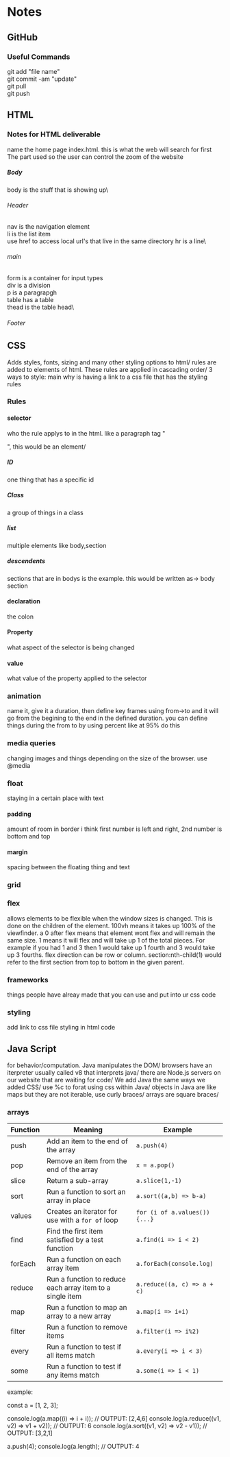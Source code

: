 # Notes
## GitHub
### Useful Commands
git add "file name"\
git commit -am "update"\
git pull\
git push
## HTML
### Notes for HTML deliverable
name the home page index.html. this is what the web will search for first
The <meta> part used so the user can control the zoom of the website
##### Body
body is the stuff that is showing up\
###### Header
nav is the navigation element\
li is the list item\
use href to access local url's that live in the same directory
hr is a line\
###### main
form is a container for input types\
div is a division\
p is a paragrapgh\
table has a table\
thead is the table head\
###### Footer
## CSS
Adds styles, fonts, sizing and many other styling options to html/
rules are added to elements of html. These rules are applied in cascading order/
3 ways to style: main why is having a link to a css file that has the styling rules
### Rules
#### selector
who the rule applys to in the html. like a paragraph tag "<p>", this would be an element/
##### ID
one thing that has a specific id
##### Class
a group of things in a class
##### list
multiple elements like body,section
##### descendents
sections that are in bodys is the example. this would be written as->   body section
#### declaration
the colon
#### Property
what aspect of the selector is being changed
#### value
what value of the property applied to the selector
### animation
name it, give it a duration, then define key frames using from->to and it will go from the begining to the end in the defined duration. you can define things during the from to by using percent like at 95% do this
### media queries
changing images and things depending on the size of the browser. use @media
### float
staying in a certain place with text
#### padding
amount of room in border i think
first number is left and right, 2nd number is bottom and top
#### margin
spacing between the floating thing and text
### grid
### flex
allows elements to be flexible when the window sizes is changed. This is done on the children of the element. 100vh means it takes up 100% of the viewfinder. a 0 after flex means that element wont flex and will remain the same size. 1 means it will flex and will take up 1 of the total pieces. For example if you had 1 and 3 then 1 would take up 1 fourth and 3 would take up 3 fourths. flex direction can be row or column. section:nth-child(1) would refer to the first section from top to bottom in the given parent.
### frameworks
things people have alreay made that you can use and put into ur css code
### styling
add link to css file styling in html code
## Java Script
for behavior/computation. Java manipulates the DOM/
browsers have an iterpreter usually called v8 that interprets java/
there are Node.js servers on our website that are waiting for code/
We add Java the same ways we added CSS/
use %c to forat using css within Java/
objects in Java are like maps but they are not iterable, use curly braces/
arrays are square braces/
### arrays
| Function | Meaning                                                   | Example                       |
| -------- | --------------------------------------------------------- | ----------------------------- |
| push     | Add an item to the end of the array                       | `a.push(4)`                   |
| pop      | Remove an item from the end of the array                  | `x = a.pop()`                 |
| slice    | Return a sub-array                                        | `a.slice(1,-1)`               |
| sort     | Run a function to sort an array in place                  | `a.sort((a,b) => b-a)`        |
| values   | Creates an iterator for use with a `for of` loop          | `for (i of a.values()) {...}` |
| find     | Find the first item satisfied by a test function          | `a.find(i => i < 2)`          |
| forEach  | Run a function on each array item                         | `a.forEach(console.log)`      |
| reduce   | Run a function to reduce each array item to a single item | `a.reduce((a, c) => a + c)`   |
| map      | Run a function to map an array to a new array             | `a.map(i => i+i)`             |
| filter   | Run a function to remove items                            | `a.filter(i => i%2)`          |
| every    | Run a function to test if all items match                 | `a.every(i => i < 3)`         |
| some     | Run a function to test if any items match                 | `a.some(i => i < 1)`          |

example:

const a = [1, 2, 3];

console.log(a.map((i) => i + i));
// OUTPUT: [2,4,6]
console.log(a.reduce((v1, v2) => v1 + v2));
// OUTPUT: 6
console.log(a.sort((v1, v2) => v2 - v1));
// OUTPUT: [3,2,1]

a.push(4);
console.log(a.length);
// OUTPUT: 4

